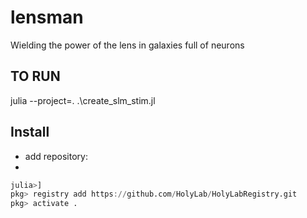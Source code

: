 # lensman
Wielding the power of the lens in galaxies full of neurons

## TO RUN
julia --project=. .\create_slm_stim.jl

## Install
- add repository:
- 
```julia
julia>]
pkg> registry add https://github.com/HolyLab/HolyLabRegistry.git
pkg> activate .
```
